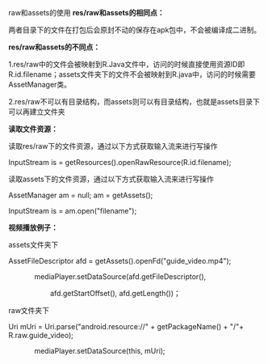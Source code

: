 raw和assets的使用
**res/raw和assets的相同点：**

两者目录下的文件在打包后会原封不动的保存在apk包中，不会被编译成二进制。

**res/raw和assets的不同点：**

1.res/raw中的文件会被映射到R.Java文件中，访问的时候直接使用资源ID即R.id.filename；assets文件夹下的文件不会被映射到R.java中，访问的时候需要AssetManager类。

2.res/raw不可以有目录结构，而assets则可以有目录结构，也就是assets目录下可以再建立文件夹

**读取文件资源：**

读取res/raw下的文件资源，通过以下方式获取输入流来进行写操作

InputStream is = getResources().openRawResource(R.id.filename);

读取assets下的文件资源，通过以下方式获取输入流来进行写操作

AssetManager am = null; am = getAssets();

InputStream is = am.open("filename");

**视频播放例子：**

assets文件夹下

AssetFileDescriptor afd = getAssets().openFd("guide\_video.mp4");

             mediaPlayer.setDataSource(afd.getFileDescriptor(),

                     afd.getStartOffset(), afd.getLength())；

raw文件夹下

Uri mUri = Uri.parse("android.resource://" + getPackageName() + "/"+ R.raw.guide\_video);

             mediaPlayer.setDataSource(this, mUri);


